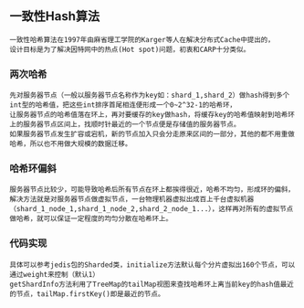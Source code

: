 
## 一致性Hash算法
    一致性哈希算法在1997年由麻省理工学院的Karger等人在解决分布式Cache中提出的，
    设计目标是为了解决因特网中的热点(Hot spot)问题，初衷和CARP十分类似。
 
### 两次哈希
    先对服务器节点（一般以服务器节点名称作为key如：shard_1,shard_2）做hash得到多个int型的哈希值，把这些int排序首尾相连便形成一个0~2^32-1的哈希环，
    让服务器节点的哈希值落在环上，再对要缓存的key做hash，将缓存key的哈希值映射到哈希环上的服务器节点区间上，找顺时针最近的一个节点便是存储值的服务器节点。
    如果服务器节点发生扩容或宕机，新的节点加入只会分走原来区间的一部分，其他的都不用重做哈希，所以也不用做大规模的数据迁移。
 
### 哈希环偏斜
    服务器节点比较少，可能导致哈希后所有节点在环上都挨得很近，哈希不均匀，形成环的偏斜，解决方法就是对服务器节点做虚拟节点，一台物理机器虚拟出成百上千台虚拟机器
    （shard_1_node_1,shard_1_node_2,shard_2_node_1...），这样再对所有的虚拟节点做哈希，就可以保证一定程度的均匀分散在哈希环上。
 
### 代码实现
    具体可以参考jedis包的Sharded类，initialize方法默认每个分片虚拟出160个节点，可以通过weight来控制（默认1）
    getShardInfo方法利用了TreeMap的tailMap视图来查找哈希环上离当前key的hash值最近的节点，tailMap.firstKey()即是最近的节点。
 